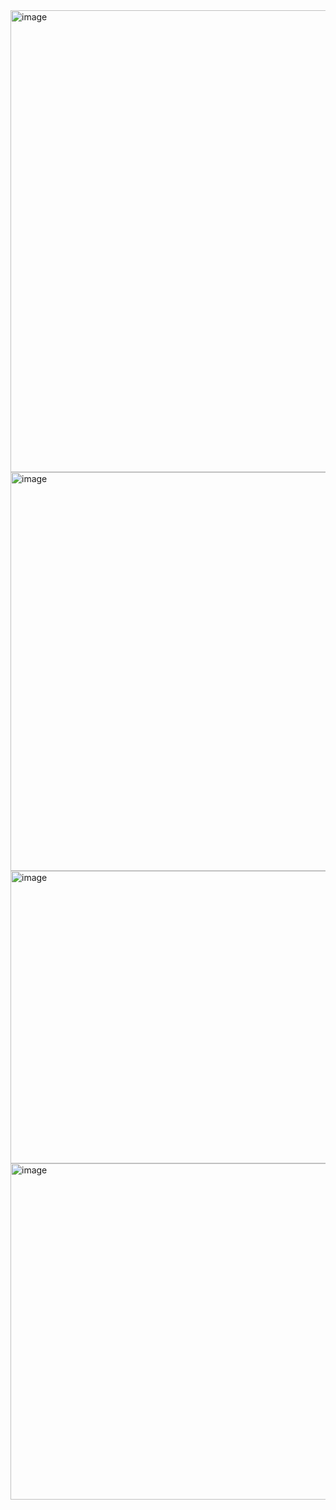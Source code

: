 <img width="940" height="739" alt="image" src="https://github.com/user-attachments/assets/f62aa864-14db-434d-baaf-dbc3b2de275b" />
<img width="940" height="638" alt="image" src="https://github.com/user-attachments/assets/921c7270-06a2-43b1-a2b8-1f33325e45ed" />
<img width="751" height="468" alt="image" src="https://github.com/user-attachments/assets/4ea93265-ce9c-47a9-a54b-2a008d7210bf" />
<img width="698" height="538" alt="image" src="https://github.com/user-attachments/assets/469c0b27-683a-4c37-ba14-3e11ce4e19c0" />
